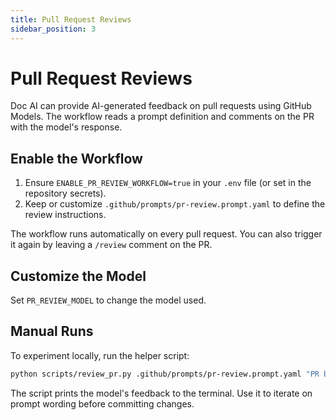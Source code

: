 ```yaml
---
title: Pull Request Reviews
sidebar_position: 3
---
```


# Pull Request Reviews

Doc AI can provide AI-generated feedback on pull requests using GitHub Models. The workflow reads a prompt definition and comments on the PR with the model's response.

## Enable the Workflow

1. Ensure `ENABLE_PR_REVIEW_WORKFLOW=true` in your `.env` file (or set in the repository secrets).
2. Keep or customize `.github/prompts/pr-review.prompt.yaml` to define the review instructions.

The workflow runs automatically on every pull request. You can also trigger it again by leaving a `/review` comment on the PR.

## Customize the Model

Set `PR_REVIEW_MODEL` to change the model used.

## Manual Runs

To experiment locally, run the helper script:

```bash
python scripts/review_pr.py .github/prompts/pr-review.prompt.yaml "PR body text"
```

The script prints the model's feedback to the terminal. Use it to iterate on prompt wording before committing changes.
